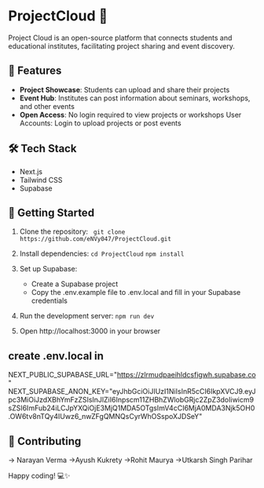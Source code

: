 # ProjectCloud 🚀
Project Cloud is an open-source platform that connects students and educational institutes, facilitating project sharing and event discovery.

## 🌟 Features

- **Project Showcase**: Students can upload and share their projects
- **Event Hub**: Institutes can post information about seminars, workshops, and other events
- **Open Access**: No login required to view projects or workshops
User Accounts: Login to upload projects or post events

## 🛠️ Tech Stack

- Next.js
- Tailwind CSS
- Supabase

## 🚀 Getting Started

1. Clone the repository:
``` git clone https://github.com/eNVy047/ProjectCloud.git```
2. Install dependencies:
```cd ProjectCloud```
```npm install```

4. Set up Supabase:
    - Create a Supabase project
    - Copy the .env.example file to .env.local and fill in your Supabase credentials
5. Run the development server:
```npm run dev```
6. Open http://localhost:3000 in your browser
   
## create .env.local in 
NEXT_PUBLIC_SUPABASE_URL="https://zlrmudpaeihldcsfigwh.supabase.co"
NEXT_SUPABASE_ANON_KEY="eyJhbGciOiJIUzI1NiIsInR5cCI6IkpXVCJ9.eyJpc3MiOiJzdXBhYmFzZSIsInJlZiI6Inpscm11ZHBhZWlobGRjc2ZpZ3doIiwicm9sZSI6ImFub24iLCJpYXQiOjE3MjQ1MDA5OTgsImV4cCI6MjA0MDA3Njk5OH0.OW6tv8nTQy4IUwz6_nwZFgQMNQsCyrWhOSspoXJDSeY"


## 🤝 Contributing
-> Narayan Verma
->Ayush Kukrety
->Rohit Maurya
->Utkarsh Singh Parihar


Happy coding! 💻✨
